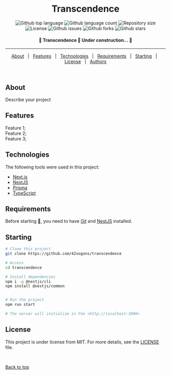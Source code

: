 <h1 align="center">Transcendence</h1>

<p align="center">
  <img alt="Github top language" src="https://img.shields.io/github/languages/top/42vogons/transcendence?color=56BEB8">

  <img alt="Github language count" src="https://img.shields.io/github/languages/count/42vogons/transcendence?color=56BEB8">

  <img alt="Repository size" src="https://img.shields.io/github/repo-size/42vogons/transcendence?color=56BEB8">

  <img alt="License" src="https://img.shields.io/github/license/42vogons/transcendence?color=56BEB8">

  <img alt="Github issues" src="https://img.shields.io/github/issues/42vogons/transcendence?color=56BEB8" />

  <img alt="Github forks" src="https://img.shields.io/github/forks/42vogons/transcendence?color=56BEB8" />

  <img alt="Github stars" src="https://img.shields.io/github/stars/42vogons/transcendence?color=56BEB8" />
</p>


<h4 align="center"> 
	🚧  Transcendence 🚀 Under construction...  🚧
</h4> 

<hr>

<p align="center">
  <a href="#about">About</a> &#xa0; | &#xa0; 
  <a href="#features">Features</a> &#xa0; | &#xa0;
  <a href="#technologies">Technologies</a> &#xa0; | &#xa0;
  <a href="#requirements">Requirements</a> &#xa0; | &#xa0;
  <a href="#starting">Starting</a> &#xa0; | &#xa0;
  <a href="#license">License</a> &#xa0; | &#xa0;
  <a href="https://github.com/orgs/42vogons/teams/transcendence-the-last-of-us" target="_blank">Authors</a>
</p>

<br>

## About ##

Describe your project

## Features ##

Feature 1;\
Feature 2;\
Feature 3;

## Technologies ##

The following tools were used in this project:

- [Next.js](https://nextjs.org/)
- [NestJS](https://nestjs.com/)
- [Prisma](https://www.prisma.io/)
- [TypeScript](https://www.typescriptlang.org/)

## Requirements ##

Before starting :checkered_flag:, you need to have [Git](https://git-scm.com) and [NestJS](https://nestjs.com/) installed.

## Starting ##

```bash
# Clone this project
git clone https://github.com/42vogons/transcendence

# Access
cd transcendence

# Install dependencies
npm i -g @nestjs/cli
npm install @nestjs/common


# Run the project
npm run start

# The server will initialize in the <http://localhost:3000>
```

## License ##

This project is under license from MIT. For more details, see the [LICENSE](LICENSE) file.

&#xa0;

<a href="#top">Back to top</a>
